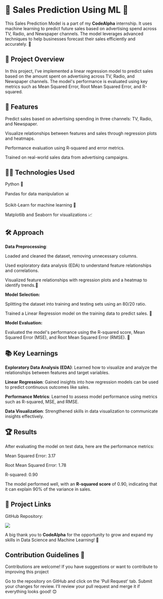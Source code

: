 
# 🛒 Sales Prediction Using ML 🚀

This Sales Prediction Model is a part of my **CodeAlpha** internship. It uses machine learning to predict future sales based on advertising spend across TV, Radio, and Newspaper channels. The model leverages advanced techniques to help businesses forecast their sales efficiently and accurately. 🎯
## 🌟 Project Overview

In this project, I’ve implemented a linear regression model to predict sales based on the amount spent on advertising across TV, Radio, and Newspaper channels. The model's performance is evaluated using key metrics such as Mean Squared Error, Root Mean Squared Error, and R-squared.
## 🚀 Features
Predict sales based on advertising spending in three channels: TV, Radio, and Newspaper.

Visualize relationships between features and sales through regression plots and heatmaps.

Performance evaluation using R-squared and error metrics.

Trained on real-world sales data from advertising campaigns.
## 🧑‍💻 Technologies Used

Python 🐍

Pandas for data manipulation 📊

Scikit-Learn for machine learning 🤖

Matplotlib and Seaborn for visualizations 📈
## 🛠️ Approach

**Data Preprocessing**:

Loaded and cleaned the dataset, removing unnecessary columns.

Used exploratory data analysis (EDA) to understand feature relationships and correlations.

Visualized feature relationships with regression plots and a heatmap to identify trends.🔢

**Model Selection:**

Splitting the dataset into training and testing sets using an 80/20 ratio.

Trained a Linear Regression model on the training data to predict sales. 🎯

**Model Evaluation:**

Evaluated the model's performance using the R-squared score, Mean Squared Error (MSE), and Root Mean Squared Error (RMSE). 🎨

## 📚 Key Learnings

**Exploratory Data Analysis (EDA)**: Learned how to visualize and analyze the relationships between features and target variables.

**Linear Regression**: Gained insights into how regression models can be used to predict continuous outcomes like sales.

**Performance Metrics**: Learned to assess model performance using metrics such as R-squared, MSE, and RMSE.

**Data Visualization**: Strengthened skills in data visualization to communicate insights effectively.

## 🏆 Results
After evaluating the model on test data, here are the performance metrics:

Mean Squared Error: 3.17

Root Mean Squared Error: 1.78

R-squared: 0.90

The model performed well, with an **R-squared score** of 0.90, indicating that it can explain 90% of the variance in sales.
## 🔗 Project Links
GitHub Repository:

[![](https://img.shields.io/badge/GitHub_Repository-000?style=for-the-badge&logo=ko-fi&logoColor=white)](https://github.com/LAIBAASIM555/CodeAlpha_Sales_Prediction)


A big thank you to **CodeAlpha** for the opportunity to grow and expand my skills in Data Science and Machine Learning! 🙌


## Contribution Guidelines 🤝
Contributions are welcome! If you have suggestions or want to contribute to improving this project

Go to the repository on GitHub and click on the 'Pull Request' tab. Submit your changes for review.
I’ll review your pull request and merge it if everything looks good! 😊

